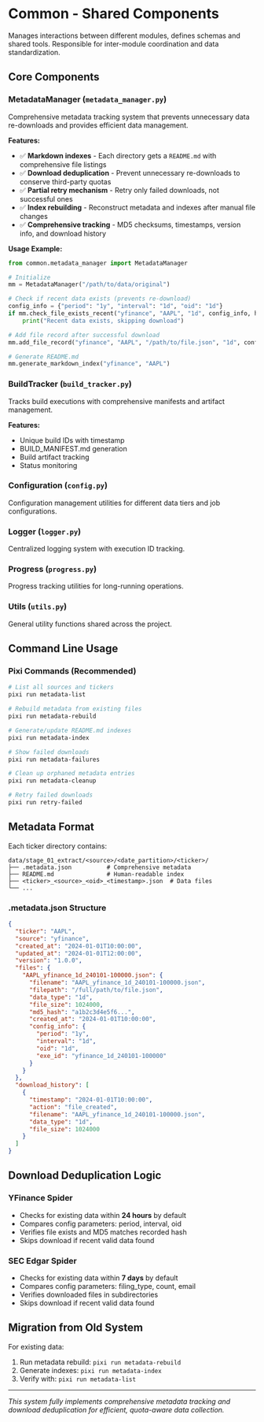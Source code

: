 # Common - Shared Components

Manages interactions between different modules, defines schemas and shared tools. Responsible for inter-module coordination and data standardization.

## Core Components

### MetadataManager (`metadata_manager.py`)
Comprehensive metadata tracking system that prevents unnecessary data re-downloads and provides efficient data management.

**Features:**
- ✅ **Markdown indexes** - Each directory gets a `README.md` with comprehensive file listings
- ✅ **Download deduplication** - Prevent unnecessary re-downloads to conserve third-party quotas  
- ✅ **Partial retry mechanism** - Retry only failed downloads, not successful ones
- ✅ **Index rebuilding** - Reconstruct metadata and indexes after manual file changes
- ✅ **Comprehensive tracking** - MD5 checksums, timestamps, version info, and download history

**Usage Example:**
```python
from common.metadata_manager import MetadataManager

# Initialize
mm = MetadataManager("/path/to/data/original")

# Check if recent data exists (prevents re-download)
config_info = {"period": "1y", "interval": "1d", "oid": "1d"}
if mm.check_file_exists_recent("yfinance", "AAPL", "1d", config_info, hours=24):
    print("Recent data exists, skipping download")

# Add file record after successful download
mm.add_file_record("yfinance", "AAPL", "/path/to/file.json", "1d", config_info)

# Generate README.md
mm.generate_markdown_index("yfinance", "AAPL")
```

### BuildTracker (`build_tracker.py`)
Tracks build executions with comprehensive manifests and artifact management.

**Features:**
- Unique build IDs with timestamp
- BUILD_MANIFEST.md generation
- Build artifact tracking
- Status monitoring

### Configuration (`config.py`)
Configuration management utilities for different data tiers and job configurations.

### Logger (`logger.py`)
Centralized logging system with execution ID tracking.

### Progress (`progress.py`)
Progress tracking utilities for long-running operations.

### Utils (`utils.py`)
General utility functions shared across the project.

## Command Line Usage

### Pixi Commands (Recommended)

```bash
# List all sources and tickers
pixi run metadata-list

# Rebuild metadata from existing files
pixi run metadata-rebuild

# Generate/update README.md indexes
pixi run metadata-index

# Show failed downloads
pixi run metadata-failures

# Clean up orphaned metadata entries
pixi run metadata-cleanup

# Retry failed downloads
pixi run retry-failed
```

## Metadata Format

Each ticker directory contains:
```
data/stage_01_extract/<source>/<date_partition>/<ticker>/
├── .metadata.json          # Comprehensive metadata
├── README.md               # Human-readable index
├── <ticker>_<source>_<oid>_<timestamp>.json  # Data files
└── ...
```

### .metadata.json Structure

```json
{
  "ticker": "AAPL",
  "source": "yfinance",
  "created_at": "2024-01-01T10:00:00",
  "updated_at": "2024-01-01T12:00:00",
  "version": "1.0.0",
  "files": {
    "AAPL_yfinance_1d_240101-100000.json": {
      "filename": "AAPL_yfinance_1d_240101-100000.json",
      "filepath": "/full/path/to/file.json",
      "data_type": "1d",
      "file_size": 1024000,
      "md5_hash": "a1b2c3d4e5f6...",
      "created_at": "2024-01-01T10:00:00",
      "config_info": {
        "period": "1y",
        "interval": "1d",
        "oid": "1d",
        "exe_id": "yfinance_1d_240101-100000"
      }
    }
  },
  "download_history": [
    {
      "timestamp": "2024-01-01T10:00:00",
      "action": "file_created",
      "filename": "AAPL_yfinance_1d_240101-100000.json",
      "data_type": "1d",
      "file_size": 1024000
    }
  ]
}
```

## Download Deduplication Logic

### YFinance Spider
- Checks for existing data within **24 hours** by default
- Compares config parameters: period, interval, oid
- Verifies file exists and MD5 matches recorded hash
- Skips download if recent valid data found

### SEC Edgar Spider  
- Checks for existing data within **7 days** by default
- Compares config parameters: filing_type, count, email
- Verifies downloaded files in subdirectories
- Skips download if recent valid data found

## Migration from Old System

For existing data:
1. Run metadata rebuild: `pixi run metadata-rebuild`
2. Generate indexes: `pixi run metadata-index`
3. Verify with: `pixi run metadata-list`

---

*This system fully implements comprehensive metadata tracking and download deduplication for efficient, quota-aware data collection.*